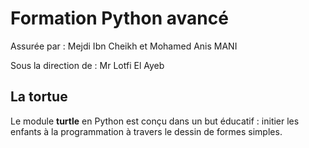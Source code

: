 # Formation Python avancé

Assurée par : Mejdi Ibn Cheikh et Mohamed Anis MANI

Sous la direction de : Mr Lotfi El Ayeb

## La tortue

Le module **turtle** en Python est conçu dans un but éducatif : initier les enfants à la programmation à travers le dessin de formes simples.